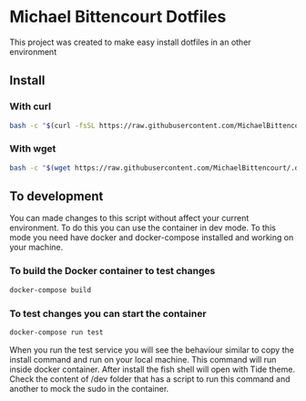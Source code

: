 # Michael Bittencourt Dotfiles

This project was created to make easy install dotfiles in an other environment

## Install

### With curl

```bash
bash -c "$(curl -fsSL https://raw.githubusercontent.com/MichaelBittencourt/.dotfiles/main/download.sh)"
```

### With wget
```bash
bash -c "$(wget https://raw.githubusercontent.com/MichaelBittencourt/.dotfiles/main/download.sh -O -)"
```

## To development

You can made changes to this script without affect your current environment. To do this you can use the container in dev mode.
To this mode you need have docker and docker-compose installed and working on your machine.

### To build the Docker container to test changes

```bash
docker-compose build
```

### To test changes you can start the container

```bash
docker-compose run test
```

When you run the test service you will see the behaviour similar to copy the install command and run on your local machine.
This command will run inside docker container. After install the fish shell will open with Tide theme.
Check the content of /dev folder that has a script to run this command and another to mock the sudo in the container.
